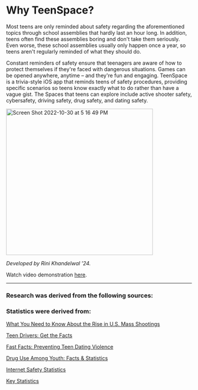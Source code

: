 # Why TeenSpace?
Most teens are only reminded about safety regarding the aforementioned topics through school assemblies that hardly last an hour long. In addition, teens often find these assemblies boring and don't take them seriously. Even worse, these school assemblies usually only happen once a year, so teens aren't regularly reminded of what they should do. 

Constant reminders of safety ensure that teenagers are aware of how to protect themselves if they're faced with dangerous situations. Games can be opened anywhere, anytime – and they're fun and engaging. TeenSpace is a trivia-style iOS app that reminds teens of safety procedures, providing specific scenarios so teens know exactly what to do rather than have a vague gist. The Spaces that teens can explore include active shooter safety, cybersafety, driving safety, drug safety, and dating safety. 


<img width="398" alt="Screen Shot 2022-10-30 at 5 16 49 PM" src="https://user-images.githubusercontent.com/89210546/198909039-dbe68622-ee91-4de3-bf36-32f7216ebc01.png">


*Developed by Rini Khandelwal '24.*

Watch video demonstration [here](https://www.youtube.com/watch?v=naBnWbFyFP8).

-----------------------------------------------------------------------------------------------------------------------------------------------------------

### Research was derived from the following sources: 



### Statistics were derived from:
[What You Need to Know About the Rise in U.S. Mass Shootings](https://www.themarshallproject.org/2022/07/06/what-you-need-to-know-about-the-rise-in-u-s-mass-shootings)

[Teen Drivers: Get the Facts](https://www.cdc.gov/transportationsafety/teen_drivers/teendrivers_factsheet.html)

[Fast Facts: Preventing Teen Dating Violence](https://www.cdc.gov/violenceprevention/intimatepartnerviolence/teendatingviolence/fastfact.html#:~:text=Teen%20dating%20violence%20is%20common.&text=About%201%20in%2012%20experienced,12%20experienced%20sexual%20dating%20violence)

[Drug Use Among Youth: Facts & Statistics](https://drugabusestatistics.org/teen-drug-use/)

[Internet Safety Statistics](https://screenandreveal.com/internet-safety-statistics/#:~:text=59%25%20of%20US%20teens%20have,parents%20tracked%20their%20online%20activity)

[Key Statistics](https://www.bradyunited.org/key-statistics)
